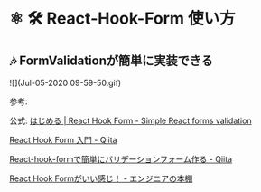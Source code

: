 # ⚛️ 🛠️ React-Hook-Form 使い方

## 🎶 FormValidationが簡単に実装できる

![](Jul-05-2020 09-59-50.gif)

参考:

公式: [はじめる | React Hook Form - Simple React forms validation](https://react-hook-form.com/jp/get-started/)

[React Hook Form 入門 - Qiita](https://qiita.com/yhosok/items/7dd1963ee7138ec0642f)

[React-hook-formで簡単にバリデーションフォーム作る - Qiita](https://qiita.com/akihiro_FE/items/b2295e6b98e8e8c881ed)

[React Hook Formがいい感じ！ - エンジニアの本棚](https://coders-shelf.com/react-hook-form/)
